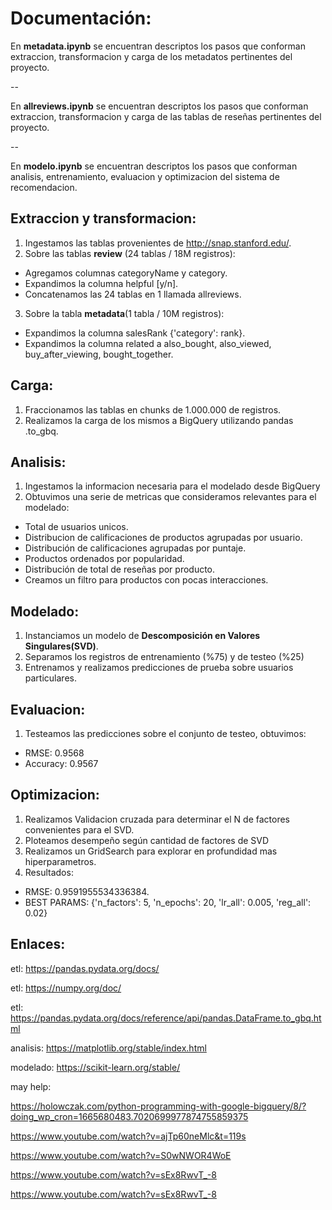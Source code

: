 # Documentación:

En **metadata.ipynb** se encuentran descriptos los pasos que conforman extraccion, transformacion y carga de los metadatos pertinentes  del proyecto.

--

En **allreviews.ipynb** se encuentran descriptos los pasos que conforman extraccion, transformacion y carga de las tablas de reseñas pertinentes  del proyecto.

--

En **modelo.ipynb** se encuentran descriptos los pasos que conforman  analisis, entrenamiento, evaluacion y optimizacion del sistema de recomendacion.

## Extraccion y transformacion:

1. Ingestamos las tablas provenientes de  http://snap.stanford.edu/.
2. Sobre las tablas **review** (24 tablas / 18M registros):

* Agregamos columnas categoryName y category.
* Expandimos la columna helpful [y/n].
* Concatenamos las 24 tablas en 1 llamada allreviews.

3. Sobre la tabla **metadata**(1 tabla / 10M registros):

* Expandimos la columna salesRank {'category': rank}.
* Expandimos la columna related a also_bought, also_viewed, buy_after_viewing, bought_together.

## Carga:

1. Fraccionamos las tablas en chunks de 1.000.000 de registros.
2. Realizamos la carga de los mismos a BigQuery utilizando pandas .to_gbq.

## Analisis:

1. Ingestamos la informacion necesaria para el modelado desde BigQuery
2. Obtuvimos una serie de metricas que consideramos relevantes para el modelado:

* Total de usuarios unicos.
* Distribucion de calificaciones de productos agrupadas por usuario.
* Distribución de calificaciones agrupadas por puntaje.
* Productos ordenados por popularidad.
* Distribución de total de reseñas por producto.
* Creamos un filtro para productos con pocas interacciones.

## Modelado:

1. Instanciamos un modelo de **Descomposición en Valores Singulares(SVD)**.
2. Separamos los registros de entrenamiento (%75) y de testeo (%25)
3. Entrenamos y realizamos predicciones de prueba sobre usuarios particulares.

## Evaluacion:

1. Testeamos las predicciones sobre el conjunto de testeo, obtuvimos:

* RMSE: 0.9568
* Accuracy:  0.9567

## Optimizacion:

1. Realizamos Validacion cruzada para determinar el N de factores convenientes para el SVD.
2. Ploteamos desempeño según cantidad de factores de SVD
3. Realizamos un GridSearch para explorar en profundidad mas hiperparametros.
4. Resultados:

* RMSE: 0.9591955534336384.
* BEST PARAMS: {'n_factors': 5, 'n_epochs': 20, 'lr_all': 0.005, 'reg_all': 0.02}

## Enlaces:

etl: https://pandas.pydata.org/docs/

etl: https://numpy.org/doc/

etl: https://pandas.pydata.org/docs/reference/api/pandas.DataFrame.to_gbq.html

analisis: https://matplotlib.org/stable/index.html

modelado: https://scikit-learn.org/stable/

may help:

https://holowczak.com/python-programming-with-google-bigquery/8/?doing_wp_cron=1665680483.7020699977874755859375

https://www.youtube.com/watch?v=ajTp60neMlc&t=119s

https://www.youtube.com/watch?v=S0wNWOR4WoE

https://www.youtube.com/watch?v=sEx8RwvT_-8

https://www.youtube.com/watch?v=sEx8RwvT_-8
